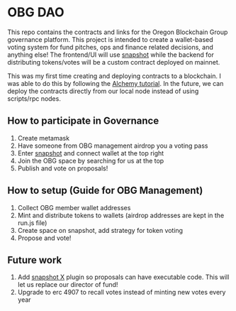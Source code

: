 # OBG DAO

This repo contains the contracts and links for the Oregon Blockchain Group governance platform. This project is intended to create a wallet-based voting system for fund pitches, ops and finance related decisions, and anything else! The frontend/UI will use [snapshot](https://snapshot.org/#/) while the backend for distributing tokens/votes will be a custom contract deployed on mainnet. 

This was my first time creating and deploying contracts to a blockchain. I was able to do this by following the [Alchemy tutorial](https://docs.alchemy.com/docs/how-to-create-an-nft). In the future, we can deploy the contracts directly from our local node instead of using scripts/rpc nodes. 

## How to participate in Governance
1. Create metamask
2. Have someone from OBG management airdrop you a voting pass
3. Enter [snapshot](https://snapshot.org/#/) and connect wallet at the top right
4. Join the OBG space by searching for us at the top
5. Publish and vote on proposals! 

## How to setup (Guide for OBG Management)
1. Collect OBG member wallet addresses
2. Mint and distribute tokens to wallets (airdrop addresses are kept in the run.js file)
3. Create space on snapshot, add strategy for token voting
4. Propose and vote!

## Future work
1. Add [snapshot X](https://docs.snapshotx.xyz/) plugin so proposals can have executable code. This will let us replace our director of fund! 
2. Upgrade to erc 4907 to recall votes instead of minting new votes every year


